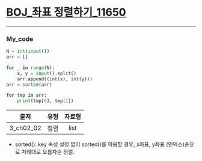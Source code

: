 # [BOJ_좌표 정렬하기_11650](https://www.acmicpc.net/problem/11650)
***
### My_code
```python
N = int(input())
arr = []

for _ in range(N):
    x, y = input().split()
    arr.append((int(x), int(y)))
arr = sorted(arr)

for tmp in arr:
    print(tmp[0], tmp[1])
```

|출저|유형|자료형|
|:---:|:---:|:---:|
|3_ch02_02|정렬|list|

* sorted(): key 속성 설정 없이 sorted()를 이용할 경우, x좌표, y좌표 (인덱스)순으로 차례대로 오름차순 정렬.
